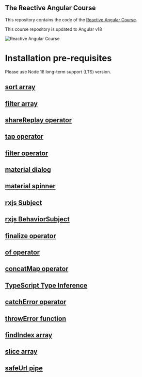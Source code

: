 ## The Reactive Angular Course

This repository contains the code of the [Reactive Angular Course](https://angular-university.io/course/reactive-angular-course).

This course repository is updated to Angular v18

![Reactive Angular Course](https://angular-university.s3-us-west-1.amazonaws.com/course-images/reactive-angular-course.jpg)

# Installation pre-requisites

Please use Node 18 long-term support (LTS) version.

## [sort array](https://developer.mozilla.org/en-US/docs/Web/JavaScript/Reference/Global_Objects/Array/sort#syntax)

## [filter array](https://developer.mozilla.org/en-US/docs/Web/JavaScript/Reference/Global_Objects/Array/filter#syntax)

## [shareReplay operator](https://rxjs.dev/api/operators/shareReplay)

## [tap operator](https://rxjs.dev/api/operators/tap)

## [filter operator](https://rxjs.dev/api/operators/filter)

## [material dialog](https://material.angular.io/components/dialog/overview)

## [material spinner](https://material.angular.io/components/progress-spinner/overview)

## [rxjs Subject](https://rxjs.dev/api/index/class/Subject)

## [rxjs BehaviorSubject](https://rxjs.dev/api/index/class/BehaviorSubject#behaviorsubject)

## [finalize operator](https://rxjs.dev/api/operators/finalize#finalize)

## [of operator](https://rxjs.dev/api/index/function/of)

## [concatMap operator](https://rxjs.dev/api/index/function/concatMap)

## [TypeScript Type Inference](https://medium.com/@sahil90085/typescript-type-inference-a-comprehensive-guide-40c888c6d78f)

## [catchError operator](https://rxjs.dev/api/operators/catchError#catcherror)

## [throwError function](https://rxjs.dev/api/index/function/throwError#throwerror)

## [findIndex array](https://developer.mozilla.org/en-US/docs/Web/JavaScript/Reference/Global_Objects/Array/findIndex)

## [slice array](https://developer.mozilla.org/en-US/docs/Web/JavaScript/Reference/Global_Objects/Array/slice)

## [safeUrl pipe](https://angular.dev/api/platform-browser/SafeUrl)
